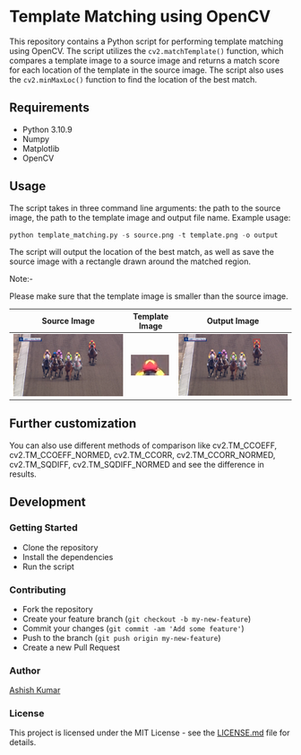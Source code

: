 # Template Matching using OpenCV

This repository contains a Python script for performing template matching using OpenCV. The script utilizes the `cv2.matchTemplate()` function, which compares a template image to a source image and returns a match score for each location of the template in the source image. The script also uses the `cv2.minMaxLoc()` function to find the location of the best match.

## Requirements

- Python 3.10.9
- Numpy
- Matplotlib
- OpenCV

## Usage

The script takes in three command line arguments: the path to the source image, the path to the template image and output file name. Example usage:

```py
python template_matching.py -s source.png -t template.png -o output
```

The script will output the location of the best match, as well as save the source image with a rectangle drawn around the matched region.

Note:-

Please make sure that the template image is smaller than the source image.

| Source Image  | Template Image  |  Output Image |
|---|---|---|
|![source.png](source.png)   | ![template.png](template.png)   | ![output.jpg](output.png)   |

## Further customization

You can also use different methods of comparison like cv2.TM_CCOEFF, cv2.TM_CCOEFF_NORMED, cv2.TM_CCORR, cv2.TM_CCORR_NORMED, cv2.TM_SQDIFF, cv2.TM_SQDIFF_NORMED and see the difference in results.

## Development

### Getting Started

- Clone the repository
- Install the dependencies
- Run the script

### Contributing

- Fork the repository
- Create your feature branch (`git checkout -b my-new-feature`)
- Commit your changes (`git commit -am 'Add some feature'`)
- Push to the branch (`git push origin my-new-feature`)
- Create a new Pull Request

### Author

[Ashish Kumar](ashish.krb7@gmail.com)

### License

This project is licensed under the MIT License - see the [LICENSE.md](https://raw.githubusercontent.com/ashishkrb7/Template-Matching-using-OpenCV/main/LICENSE) file for details.
